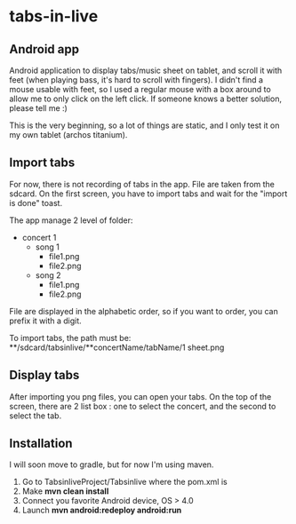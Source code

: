 # tabs-in-live

## Android app

Android application to display tabs/music sheet on tablet, and scroll it with feet (when playing bass, it's hard to scroll with fingers).
I didn't find a mouse usable with feet, so I used a regular mouse with a box around to allow me to only click on the left click. If someone knows a better solution, please tell me :)


This is the very beginning, so a lot of things are static, and I only test it on my own tablet (archos titanium).

Import tabs
-----------

For now, there is not recording of tabs in the app. File are taken from the sdcard.
On the first screen, you have to import tabs and wait for the "import is done" toast.

The app manage 2 level of folder:
* concert 1
	* song 1
		* file1.png
		* file2.png
	* song 2
		* file1.png
		* file2.png

File are displayed in the alphabetic order, so if you want to order, you can prefix it with a digit.

To import tabs, the path must be: **/sdcard/tabsinlive/**concertName/tabName/1 sheet.png

Display tabs
------------

After importing you png files, you can open your tabs. On the top of the screen, there are 2 list box : one to select the concert, and the second to select the tab.

## Installation

I will soon move to gradle, but for now I'm using maven.

1. Go to TabsinliveProject/Tabsinlive where the pom.xml is
2. Make **mvn clean install**
3. Connect you favorite Android device, OS > 4.0
4. Launch **mvn android:redeploy android:run**